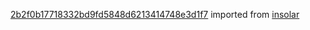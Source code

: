 [2b2f0b17718332bd9fd5848d6213414748e3d1f7](https://github.com/insolar/insolar/commit/2b2f0b17718332bd9fd5848d6213414748e3d1f7) imported from [insolar](https://github.com/insolar/insolar)
